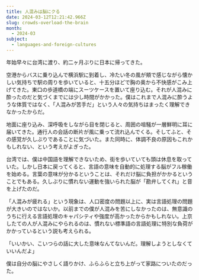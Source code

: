 ```yaml
---
title: 人混みは脳にクる
date: 2024-03-12T12:21:42.966Z
slug: crowds-overload-the-brain
month:
  - 2024-03
subject:
  - languages-and-foreign-cultures
---
```

年始早々に台湾に渡り、約二ヶ月ぶりに日本に帰ってきた。

空港からバスに乗り込んで横浜駅に到着し、冷たい冬の風が頬で感じながら懐かしい気持ちで駅の周りを歩いていると、十五分ほどで胸の奥から不快感がこみ上げてきた。東口の歩道橋の端にスーツケースを置いて座り込む。それが人混みに酔ったのだと気づくまでには少し時間がかかった。僕はこれまで人混みに酔うような体質ではなく、「人混みが苦手だ」という人々の気持ちはまったく理解できなかったからだ。

地面に座り込み、深呼吸をしながら目を閉じると、周囲の喧騒が一層鮮明に耳に届いてきた。通行人の会話の断片が風に乗って流れ込んでくる。そしてふと、その感覚が久しぶりであることに気づいた。また同時に、体調不良の原因もこれかもしれない、という考えがよぎった。

台湾では、僕は中国語を理解できないため、街を歩いていても頭は休息を取っていた。しかし日本に戻ってくると、言語の意味を自動的に処理する脳がフル稼働を始める。言葉の意味が分かるということは、それだけ脳に負担がかかるということでもある。久しぶりに慣れない運動を強いられた脳が「勘弁してくれ」と音を上げたのだ。

「人混みが疲れる」という現象は、人口密度の問題以上に、実は言語処理の問題が大きいのではないか。以前までの僕が人混みを苦にしなかったのは、無意識のうちに行える言語処理のキャパシティや強度が高かったからかもしれない。上京したての人が人混みにやられるのは、慣れない標準語の言語処理に特別な負荷がかかっているという説も考えられる。

「いいかい、こいつらの話に大した意味なんてないんだ。理解しようとしなくていいんだよ」

僕は自分の脳にやさしく語りかけ、ふらふらと立ち上がって家路についたのだった。
